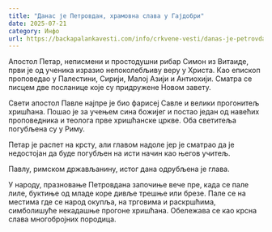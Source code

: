```yaml
---
title: "Данас је Петровдан, храмовна слава у Гајдобри"
date: 2025-07-21
category: Инфо
url: https://backapalankavesti.com/info/crkvene-vesti/danas-je-petrovdan-4/
---
```


Апостол Петар, неписмени и простодушни рибар Симон из Витаиде, први је од ученика изразио непоколебљиву веру у Христа. Као епископ проповедао у Палестини, Сирији, Малој Азији и Антиохији. Сматра се писцем две посланице које су придружене Новом завету.

Свети апостол Павле најпре је био фарисеј Савле и велики прогонитељ хришћана. Пошао је за учењем сина божијег и постао један од навећих проповедника и теолога прве хришћанске цркве. Оба светитеља погубљена су у Риму.

Петар је распет на крсту, али главом надоле јер је сматрао да је недостојан да буде погубљен на исти начин као његов учитељ.

Павлу, римском држављанину, истог дана одрубљена је глава.

У народу, празновање Петровдана започиње вече пре, када се пале лиле, буктиње од младе коре дивље трешње или брезе. Пале се на местима где се народ окупља, на трговима и раскршћима, симболишуће некадашње прогоне хришћана. Обележава се као крсна слава многобројних породица.
